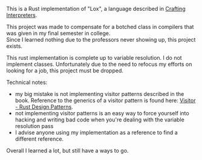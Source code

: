 This is a Rust implementation of "Lox", a language described in [Crafting Interpreters](https://craftinginterpreters.com/).

This project was made to compensate for a botched class in compilers that was given in my final semester in college.  
Since I learned nothing due to the professors never showing up, this project exists.

This rust implementation is complete up to variable resolution. I do not implement classes. Unfortunately due to the need to refocus my efforts on looking for a job, this project must be dropped.

Technical notes:

- my big mistake is not implementing visitor patterns described in the book. Reference to the generics of a visitor pattern is found here: [Visitor - Rust Design Patterns](https://rust-unofficial.github.io/patterns/patterns/behavioural/visitor.html).
- not implementing visitor patterns is an easy way to force yourself into hacking and writing bad code when you're dealing with the variable resolution pass
- I advise anyone using my implementation as a reference to find a different reference.

Overall I learned a lot, but still have a ways to go.